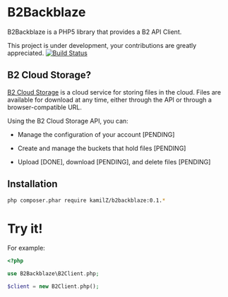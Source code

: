 B2Backblaze
===========

B2Backblaze is a PHP5 library that provides a B2 API Client.

This project is under development, your contributions are greatly appreciated.
[![Build Status](https://secure.travis-ci.org/kamilZ/B2Backblaze.png)](http://travis-ci.org/KamilZ/B2Backblaze)

B2 Cloud Storage?
-----------------

[B2 Cloud Storage](https://www.backblaze.com/b2/cloud-storage.html) is a cloud service for storing files in the cloud. Files are available for download at any time, either through the API or through a browser-compatible URL.

Using the B2 Cloud Storage API, you can:

* Manage the configuration of your account [PENDING]

* Create and manage the buckets that hold files [PENDING]

* Upload [DONE], download [PENDING], and delete files [PENDING]


Installation
------------

```bash
php composer.phar require kamilZ/b2backblaze:0.1.*
```

Try it!
=======

For example:

```php
<?php

use B2Backblaze\B2Client.php;

$client = new B2Client.php();
```